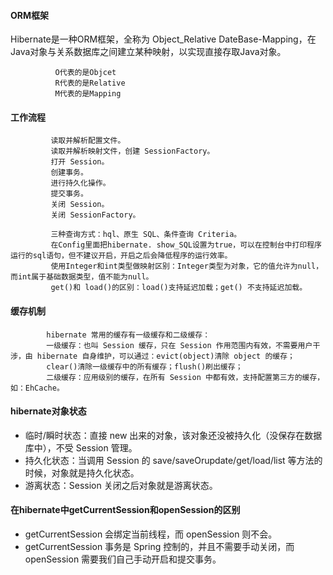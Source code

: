 #### ORM框架
Hibernate是一种ORM框架，全称为 Object_Relative DateBase-Mapping，在Java对象与关系数据库之间建立某种映射，以实现直接存取Java对象。

              O代表的是Objcet
              R代表的是Relative
              M代表的是Mapping

#### 工作流程

             读取并解析配置文件。
             读取并解析映射文件，创建 SessionFactory。
             打开 Session。
             创建事务。
             进行持久化操作。
             提交事务。
             关闭 Session。
             关闭 SessionFactory。
             
             三种查询方式：hql、原生 SQL、条件查询 Criteria。
             在Config里面把hibernate. show_SQL设置为true，可以在控制台中打印程序运行的sql语句，但不建议开启，开启之后会降低程序的运行效率。
             使用Integer和int类型做映射区别：Integer类型为对象，它的值允许为null，而int属于基础数据类型，值不能为null。
             get()和 load()的区别：load()支持延迟加载；get() 不支持延迟加载。

#### 缓存机制

            hibernate 常用的缓存有一级缓存和二级缓存：
            一级缓存：也叫 Session 缓存，只在 Session 作用范围内有效，不需要用户干涉，由 hibernate 自身维护，可以通过：evict(object)清除 object 的缓存；
            clear()清除一级缓存中的所有缓存；flush()刷出缓存；
            二级缓存：应用级别的缓存，在所有 Session 中都有效，支持配置第三方的缓存，如：EhCache。

#### hibernate对象状态
* 临时/瞬时状态：直接 new 出来的对象，该对象还没被持久化（没保存在数据库中），不受 Session 管理。
* 持久化状态：当调用 Session 的 save/saveOrupdate/get/load/list 等方法的时候，对象就是持久化状态。
* 游离状态：Session 关闭之后对象就是游离状态。

#### 在hibernate中getCurrentSession和openSession的区别
* getCurrentSession 会绑定当前线程，而 openSession 则不会。
* getCurrentSession 事务是 Spring 控制的，并且不需要手动关闭，而 openSession 需要我们自己手动开启和提交事务。

